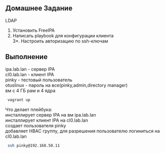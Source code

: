 ## Домашнее Задание
LDAP  
1. Установить FreeIPA  
2. Написать playbook для конфигурации клиента  
3*. Настроить авторизацию по ssh-ключам      

## Выполнение
 ipa.lab.lan  - сервер IPA  
 cl0.lab.lan - клиент IPA  
 pinky - тестовый пользователь   
 otuslinux - пароль на все(pinky,admin,directory manager)  
 вм с 4 ГБ рам и 4 ядра  
```BASH
 vagrant up
```
 Что делает плейбука:  
 инсталлирует сервер IPA на вм ipa.lab.lan   
 инсталлирует клиент IPA на cl0.lab.lan  
 создает пользователя pinky   
 добавляет HBAC группу, для разрешения пользователю логиниться на cl0.lab.lan  
```BASH
 ssh pinky@192.168.50.11 
```
